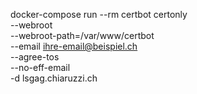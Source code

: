 docker-compose run --rm certbot certonly \
  --webroot \
  --webroot-path=/var/www/certbot \
  --email ihre-email@beispiel.ch \
  --agree-tos \
  --no-eff-email \
  -d lsgag.chiaruzzi.ch